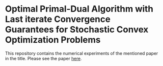 # Optimal Primal-Dual Algorithm with Last iterate Convergence Guarantees for Stochastic Convex Optimization Problems
This repository contains the numerical experiments of the mentioned paper in the title. Please see the paper [here](https://scholar.google.com/citations?view_op=view_citation&hl=en&user=HA-GlnkAAAAJ&citation_for_view=HA-GlnkAAAAJ:Y0pCki6q_DkC). 
